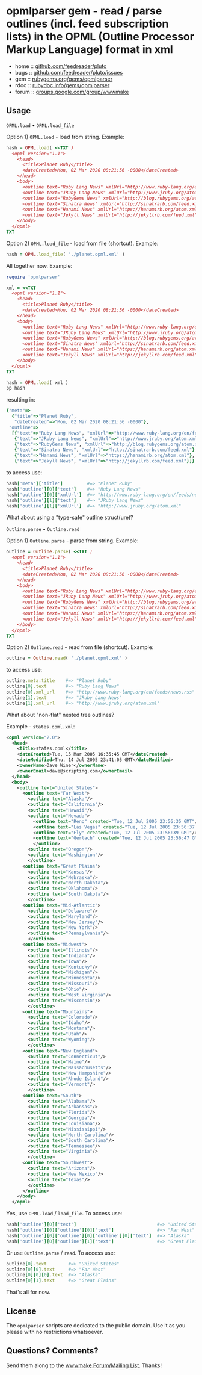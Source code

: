 # opmlparser gem - read / parse outlines (incl. feed subscription lists) in the OPML (Outline Processor Markup Language) format in xml


* home  :: [github.com/feedreader/pluto](https://github.com/feedreader/pluto)
* bugs  :: [github.com/feedreader/pluto/issues](https://github.com/feedreader/pluto/issues)
* gem   :: [rubygems.org/gems/opmlparser](https://rubygems.org/gems/opmlparser)
* rdoc  :: [rubydoc.info/gems/opmlparser](http://rubydoc.info/gems/opmlparser)
* forum :: [groups.google.com/group/wwwmake](http://groups.google.com/group/wwwmake)


## Usage

`OPML.load` • `OPML.load_file`


Option 1) `OPML.load` - load from string. Example:

``` ruby
hash = OPML.load( <<TXT )
  <opml version="1.1">
    <head>
      <title>Planet Ruby</title>
      <dateCreated>Mon, 02 Mar 2020 08:21:56 -0000</dateCreated>
    </head>
    <body>
      <outline text="Ruby Lang News" xmlUrl="http://www.ruby-lang.org/en/feeds/news.rss"/>
      <outline text="JRuby Lang News" xmlUrl="http://www.jruby.org/atom.xml"/>
      <outline text="RubyGems News" xmlUrl="http://blog.rubygems.org/atom.xml"/>
      <outline text="Sinatra News" xmlUrl="http://sinatrarb.com/feed.xml"/>
      <outline text="Hanami News" xmlUrl="https://hanamirb.org/atom.xml"/>
      <outline text="Jekyll News" xmlUrl="http://jekyllrb.com/feed.xml"/>
    </body>
  </opml>
TXT
```


Option 2) `OPML.load_file` - load from file (shortcut). Example:

``` ruby
hash = OPML.load_file( './planet.opml.xml' )
```


All together now. Example:

``` ruby
require 'opmlparser'

xml = <<TXT
  <opml version="1.1">
    <head>
      <title>Planet Ruby</title>
      <dateCreated>Mon, 02 Mar 2020 08:21:56 -0000</dateCreated>
    </head>
    <body>
      <outline text="Ruby Lang News" xmlUrl="http://www.ruby-lang.org/en/feeds/news.rss"/>
      <outline text="JRuby Lang News" xmlUrl="http://www.jruby.org/atom.xml"/>
      <outline text="RubyGems News" xmlUrl="http://blog.rubygems.org/atom.xml"/>
      <outline text="Sinatra News" xmlUrl="http://sinatrarb.com/feed.xml"/>
      <outline text="Hanami News" xmlUrl="https://hanamirb.org/atom.xml"/>
      <outline text="Jekyll News" xmlUrl="http://jekyllrb.com/feed.xml"/>
    </body>
  </opml>
TXT

hash = OPML.load( xml )
pp hash
```

resulting in:

``` ruby
{"meta"=>
  {"title"=>"Planet Ruby",
   "dateCreated"=>"Mon, 02 Mar 2020 08:21:56 -0000"},
 "outline"=>
  [{"text"=>"Ruby Lang News", "xmlUrl"=>"http://www.ruby-lang.org/en/feeds/news.rss"},
   {"text"=>"JRuby Lang News", "xmlUrl"=>"http://www.jruby.org/atom.xml"},
   {"text"=>"RubyGems News", "xmlUrl"=>"http://blog.rubygems.org/atom.xml"},
   {"text"=>"Sinatra News", "xmlUrl"=>"http://sinatrarb.com/feed.xml"},
   {"text"=>"Hanami News", "xmlUrl"=>"https://hanamirb.org/atom.xml"},
   {"text"=>"Jekyll News", "xmlUrl"=>"http://jekyllrb.com/feed.xml"}]}
```

to access use:

``` ruby
hash['meta']['title']         #=> "Planet Ruby"
hash['outline'][0]['text']    #=> "Ruby Lang News"
hash['outline'][0]['xmlUrl']  #=> "http://www.ruby-lang.org/en/feeds/news.rss"
hash['outline'][1]['text']    #=> "JRuby Lang News"
hash['outline'][1]['xmlUrl']  #=> "http://www.jruby.org/atom.xml"
```


What about using a "type-safe" outline struct(ure)?

`Outline.parse` • `Outline.read`

Option 1) `Outline.parse` - parse from string. Example:

``` ruby
outline = Outline.parse( <<TXT )
  <opml version="1.1">
    <head>
      <title>Planet Ruby</title>
      <dateCreated>Mon, 02 Mar 2020 08:21:56 -0000</dateCreated>
    </head>
    <body>
      <outline text="Ruby Lang News" xmlUrl="http://www.ruby-lang.org/en/feeds/news.rss"/>
      <outline text="JRuby Lang News" xmlUrl="http://www.jruby.org/atom.xml"/>
      <outline text="RubyGems News" xmlUrl="http://blog.rubygems.org/atom.xml"/>
      <outline text="Sinatra News" xmlUrl="http://sinatrarb.com/feed.xml"/>
      <outline text="Hanami News" xmlUrl="https://hanamirb.org/atom.xml"/>
      <outline text="Jekyll News" xmlUrl="http://jekyllrb.com/feed.xml"/>
    </body>
  </opml>
TXT
```

Option 2) `Outline.read` - read from file (shortcut). Example:

``` ruby
outline = Outline.read( './planet.opml.xml' )
```

to access use:

``` ruby
outline.meta.title    #=> "Planet Ruby"
outline[0].text       #=> "Ruby Lang News"
outline[0].xml_url    #=> "http://www.ruby-lang.org/en/feeds/news.rss"
outline[1].text       #=> "JRuby Lang News"
outline[1].xml_url    #=> "http://www.jruby.org/atom.xml"
```


What about "non-flat" nested tree outlines?

Example - `states.opml.xml`:

``` xml
<opml version="2.0">
  <head>
    <title>states.opml</title>
    <dateCreated>Tue, 15 Mar 2005 16:35:45 GMT</dateCreated>
    <dateModified>Thu, 14 Jul 2005 23:41:05 GMT</dateModified>
    <ownerName>Dave Winer</ownerName>
    <ownerEmail>dave@scripting.com</ownerEmail>
  </head>
  <body>
    <outline text="United States">
      <outline text="Far West">
        <outline text="Alaska"/>
        <outline text="California"/>
        <outline text="Hawaii"/>
        <outline text="Nevada">
          <outline text="Reno" created="Tue, 12 Jul 2005 23:56:35 GMT"/>
          <outline text="Las Vegas" created="Tue, 12 Jul 2005 23:56:37 GMT"/>
          <outline text="Ely" created="Tue, 12 Jul 2005 23:56:39 GMT"/>
          <outline text="Gerlach" created="Tue, 12 Jul 2005 23:56:47 GMT"/>
          </outline>
        <outline text="Oregon"/>
        <outline text="Washington"/>
        </outline>
      <outline text="Great Plains">
        <outline text="Kansas"/>
        <outline text="Nebraska"/>
        <outline text="North Dakota"/>
        <outline text="Oklahoma"/>
        <outline text="South Dakota"/>
        </outline>
      <outline text="Mid-Atlantic">
        <outline text="Delaware"/>
        <outline text="Maryland"/>
        <outline text="New Jersey"/>
        <outline text="New York"/>
        <outline text="Pennsylvania"/>
        </outline>
      <outline text="Midwest">
        <outline text="Illinois"/>
        <outline text="Indiana"/>
        <outline text="Iowa"/>
        <outline text="Kentucky"/>
        <outline text="Michigan"/>
        <outline text="Minnesota"/>
        <outline text="Missouri"/>
        <outline text="Ohio"/>
        <outline text="West Virginia"/>
        <outline text="Wisconsin"/>
        </outline>
      <outline text="Mountains">
        <outline text="Colorado"/>
        <outline text="Idaho"/>
        <outline text="Montana"/>
        <outline text="Utah"/>
        <outline text="Wyoming"/>
        </outline>
      <outline text="New England">
        <outline text="Connecticut"/>
        <outline text="Maine"/>
        <outline text="Massachusetts"/>
        <outline text="New Hampshire"/>
        <outline text="Rhode Island"/>
        <outline text="Vermont"/>
        </outline>
      <outline text="South">
        <outline text="Alabama"/>
        <outline text="Arkansas"/>
        <outline text="Florida"/>
        <outline text="Georgia"/>
        <outline text="Louisiana"/>
        <outline text="Mississippi"/>
        <outline text="North Carolina"/>
        <outline text="South Carolina"/>
        <outline text="Tennessee"/>
        <outline text="Virginia"/>
        </outline>
      <outline text="Southwest">
        <outline text="Arizona"/>
        <outline text="New Mexico"/>
        <outline text="Texas"/>
        </outline>
      </outline>
    </body>
  </opml>
```

Yes, use `OPML.load` / `load_file`. To access use:

``` ruby
hash['outline'][0]['text']                              #=> "United States"
hash['outline'][0]['outline'][0]['text']                #=> "Far West"
hash['outline'][0]['outline'][0]['outline'][0]['text']  #=> "Alaska"
hash['outline'][0]['outline'][1]['text']                #=> "Great Plains"
```

Or use `Outline.parse` / `read`. To access use:

``` ruby
outline[0].text        #=> "United States"
outline[0][0].text     #=> "Far West"
outline[0][0][0].text  #=> "Alaska"
outline[0][1].text     #=> "Great Plains"
```

That's all for now.


## License

The `opmlparser` scripts are dedicated to the public domain.
Use it as you please with no restrictions whatsoever.

## Questions? Comments?

Send them along to the [wwwmake Forum/Mailing List](http://groups.google.com/group/wwwmake).
Thanks!
